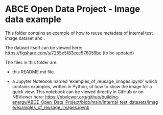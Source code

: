 # ABCE Open Data Project - Image data example


This folder contains an example of how to reuse metadata of internal test image dataset and .
 
The dataset itself can be viewed here: https://figshare.com/s/7255e5f83ccc576059bc  (to be updated)

The files in this folder are:

- this README.md file.

- a Jupyter Notebook named 'examples_of_reusage_images.ipynb' which contains examples, written in Python, of how to show the image for a quick view. This notebook can be viewed directly in GitHub or on NBViewer here: https://nbviewer.org/github/building-energy/ABCE_Open_Data_Project/blob/main/internal_test_datasets/image/examples_of_reusage_images.ipynb
